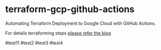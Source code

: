 # terraform-gcp-github-actions
Automating Terraform Deployment to Google Cloud with GitHub Actions.

For details terraforming steps [please refer the blog](https://medium.com/@vikramshinde/automating-terraform-deployment-to-google-cloud-with-github-actions-17516c4fb2e5)

#test11
#test2
#test3
#test4